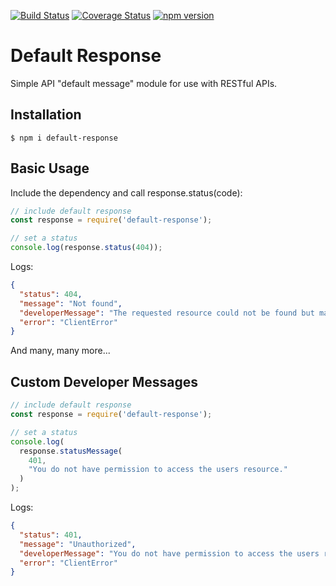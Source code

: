 [![Build Status](https://travis-ci.org/codyjdalton/default-response.svg?branch=master)](https://travis-ci.org/codyjdalton/default-response) [![Coverage Status](https://coveralls.io/repos/github/codyjdalton/default-response/badge.svg?branch=master)](https://coveralls.io/github/codyjdalton/default-response?branch=master) [![npm version](https://badge.fury.io/js/default-response.svg)](https://badge.fury.io/js/default-response)

# Default Response

Simple API "default message" module for use with RESTful APIs.

## Installation
```{r, engine='shell'}
$ npm i default-response
```

## Basic Usage

Include the dependency and call response.status(code):

```javascript
// include default response
const response = require('default-response');

// set a status
console.log(response.status(404));
```
Logs:
```json
{
  "status": 404,
  "message": "Not found",
  "developerMessage": "The requested resource could not be found but may be available in the future. Subsequent requests by the client are permissible.",
  "error": "ClientError"
}
```
And many, many more...

## Custom Developer Messages
```javascript
// include default response
const response = require('default-response');

// set a status
console.log(
  response.statusMessage(
    401, 
    "You do not have permission to access the users resource."
  )
);
```
Logs:
```json
{
  "status": 401,
  "message": "Unauthorized",
  "developerMessage": "You do not have permission to access the users resource.",
  "error": "ClientError"
}
```